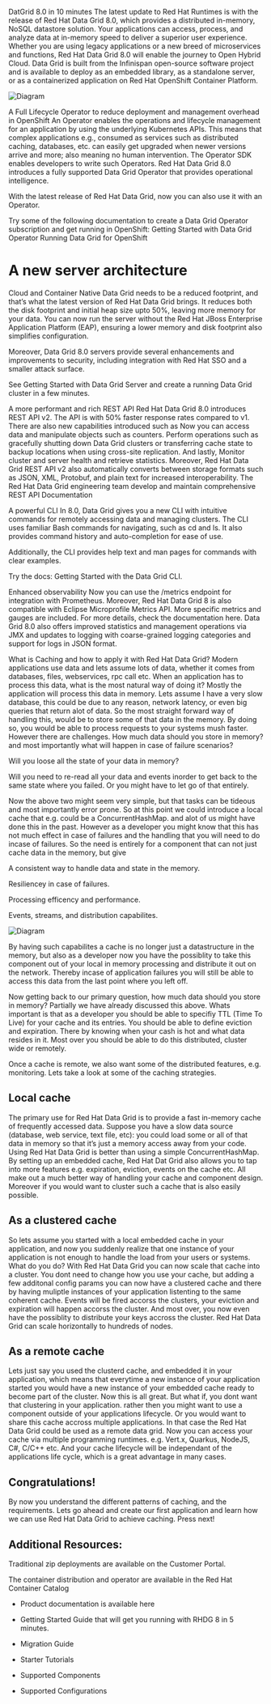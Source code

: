 DatGrid 8.0 in 10 minutes
The latest update to Red Hat Runtimes is with the release of Red Hat Data Grid 8.0, which provides a distributed in-memory, NoSQL datastore solution. Your applications can access, process, and analyze data at in-memory speed to deliver a superior user experience. Whether you are using legacy applications or a new breed of microservices and functions, Red Hat Data Grid 8.0 will enable the journey to Open Hybrid Cloud. Data Grid is built from the Infinispan open-source software project and is available to deploy as an embedded library, as a standalone server, or as a containerized application on Red Hat OpenShift Container Platform.

![Diagram](docs/images/dg8.png)

A Full Lifecycle Operator to reduce deployment and management overhead in OpenShift
An Operator enables the operations and lifecycle management for an application by using the underlying Kubernetes APIs. This means that complex applications e.g., consumed as services such as distributed caching, databases, etc. can easily get upgraded when newer versions arrive and more; also meaning no human intervention. The Operator SDK enables developers to write such Operators. Red Hat Data Grid 8.0 introduces a fully supported Data Grid Operator that provides operational intelligence.

With the latest release of Red Hat Data Grid, now you can also use it with an Operator.

Try some of the following documentation to create a Data Grid Operator subscription and get running in OpenShift: Getting Started with Data Grid Operator Running Data Grid for OpenShift

# A new server architecture

Cloud and Container Native Data Grid needs to be a reduced footprint, and that’s what the latest version of Red Hat Data Grid brings. It reduces both the disk footprint and initial heap size upto 50%, leaving more memory for your data. You can now run the server without the Red Hat JBoss Enterprise Application Platform (EAP), ensuring a lower memory and disk footprint also simplifies configuration.

Moreover, Data Grid 8.0 servers provide several enhancements and improvements to security, including integration with Red Hat SSO and a smaller attack surface.

See Getting Started with Data Grid Server and create a running Data Grid cluster in a few minutes.

A more performant and rich REST API
Red Hat Data Grid 8.0 introduces REST API v2. The API is with 50% faster response rates compared to v1. There are also new capabilities introduced such as Now you can access data and manipulate objects such as counters. Perform operations such as gracefully shutting down Data Grid clusters or transferring cache state to backup locations when using cross-site replication. And lastly, Monitor cluster and server health and retrieve statistics. Moreover, Red Hat Data Grid REST API v2 also automatically converts between storage formats such as JSON, XML, Protobuf, and plain text for increased interoperability. The Red Hat Data Grid engineering team develop and maintain comprehensive REST API Documentation

A powerful CLI
In 8.0, Data Grid gives you a new CLI with intuitive commands for remotely accessing data and managing clusters. The CLI uses familiar Bash commands for navigating, such as cd and ls. It also provides command history and auto-completion for ease of use.

Additionally, the CLI provides help text and man pages for commands with clear examples.

Try the docs: Getting Started with the Data Grid CLI.

Enhanced observability
Now you can use the /metrics endpoint for integration with Prometheus. Moreover, Red Hat Data Grid 8 is also compatible with Eclipse Microprofile Metrics API. More specific metrics and gauges are included. For more details, check the documentation here. Data Grid 8.0 also offers improved statistics and management operations via JMX and updates to logging with coarse-grained logging categories and support for logs in JSON format.

What is Caching and how to apply it with Red Hat Data Grid?
Modern applications use data and lets assume lots of data, whether it comes from databases, files, webservices, rpc call etc. When an application has to process this data, what is the most natural way of doing it? Mostly the application will process this data in memory. Lets assume I have a very slow database, this could be due to any reason, network latency, or even big queries that return alot of data. So the most straight forward way of handling this, would be to store some of that data in the memory. By doing so, you would be able to process requests to your systems mush faster. However there are challenges. How much data should you store in memory? and most importantly what will happen in case of failure scenarios?

Will you loose all the state of your data in memory?

Will you need to re-read all your data and events inorder to get back to the same state where you failed. Or you might have to let go of that entirely.

Now the above two might seem very simple, but that tasks can be tideous and most importantly error prone. So at this point we could introduce a local cache that e.g. could be a ConcurrentHashMap. and alot of us might have done this in the past. However as a developer you might know that this has not much effect in case of failures and the handling that you will need to do incase of failures. So the need is entirely for a component that can not just cache data in the memory, but give

A consistent way to handle data and state in the memory.

Resiliencey in case of failures.

Processing efficency and performance.

Events, streams, and distribution capabilites.

![Diagram](docs/images/caching.png)


By having such capabilites a cache is no longer just a datastructure in the memory, but also as a developer now you have the possiblity to take this component out of your local in memory processing and distribute it out on the network. Thereby incase of application failures you will still be able to access this data from the last point where you left off.

Now getting back to our primary question, how much data should you store in memory? Partially we have already discussed this above. Whats important is that as a developer you should be able to specifiy TTL (Time To Live) for your cache and its entries. You should be able to define eviction and expiration. There by knowing when your cash is hot and what data resides in it. Most over you should be able to do this distributed, cluster wide or remotely.

Once a cache is remote, we also want some of the distributed features, e.g. monitoring. Lets take a look at some of the caching strategies.

## Local cache
The primary use for Red Hat Data Grid is to provide a fast in-memory cache of frequently accessed data. Suppose you have a slow data source (database, web service, text file, etc): you could load some or all of that data in memory so that it’s just a memory access away from your code. Using Red Hat Data Grid is better than using a simple ConcurrentHashMap. By setting up an embedded cache, Red Hat Dat Grid also allows you to tap into more features e.g. expiration, eviction, events on the cache etc. All make out a much better way of handling your cache and component design. Moreover if you would want to cluster such a cache that is also easily possible.

## As a clustered cache
So lets assume you started with a local embedded cache in your application, and now you suddenly realize that one instance of your application is not enough to handle the load from your users or systems. What do you do? With Red Hat Data Grid you can now scale that cache into a cluster. You dont need to change how you use your cache, but adding a few additonal config params you can now have a clustered cache and there by having muliptle instances of your application listenting to the same coherent cache. Events will be fired accorss the clusters, your eviction and expiration will happen accorss the cluster. And most over, you now even have the possiblity to distribute your keys accross the cluster. Red Hat Data Grid can scale horizontally to hundreds of nodes.

## As a remote cache
Lets just say you used the clusterd cache, and embedded it in your application, which means that everytime a new instance of your application started you would have a new instance of your embedded cache ready to become part of the cluster. Now this is all great. But what if, you dont want that clustering in your application. rather then you might want to use a component outside of your applications lifecycle. Or you would want to share this cache accross multiple applications. In that case the Red Hat Data Grid could be used as a remote data grid. Now you can access your cache via multiple programming runtimes. e.g. Vert.x, Quarkus, NodeJS, C#, C/C++ etc. And your cache lifecycle will be independant of the applications life cycle, which is a great advantage in many cases.

## Congratulations! 

By now you understand the different patterns of caching, and the requirements. Lets go ahead and create our first application and learn how we can use Red Hat Data Grid to achieve caching. Press next!

## Additional Resources:
Traditional zip deployments are available on the Customer Portal.

The container distribution and operator are available in the Red Hat Container Catalog

- Product documentation is available here

- Getting Started Guide that will get you running with RHDG 8 in 5 minutes.

- Migration Guide

- Starter Tutorials

- Supported Components

- Supported Configurations